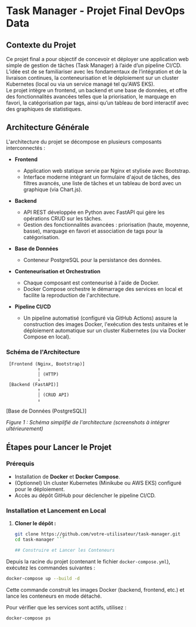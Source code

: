 # Task Manager - Projet Final DevOps Data

## Contexte du Projet
Ce projet final a pour objectif de concevoir et déployer une application web simple de gestion de tâches (Task Manager) à l’aide d’un pipeline CI/CD.  
L’idée est de se familiariser avec les fondamentaux de l’intégration et de la livraison continues, la conteneurisation et le déploiement sur un cluster Kubernetes (local ou via un service managé tel qu'AWS EKS).  
Le projet intègre un frontend, un backend et une base de données, et offre des fonctionnalités avancées telles que la priorisation, le marquage en favori, la catégorisation par tags, ainsi qu’un tableau de bord interactif avec des graphiques de statistiques.

## Architecture Générale
L'architecture du projet se décompose en plusieurs composants interconnectés :

- **Frontend**  
  - Application web statique servie par Nginx et stylisée avec Bootstrap.  
  - Interface moderne intégrant un formulaire d'ajout de tâches, des filtres avancés, une liste de tâches et un tableau de bord avec un graphique (via Chart.js).

- **Backend**  
  - API REST développée en Python avec FastAPI qui gère les opérations CRUD sur les tâches.  
  - Gestion des fonctionnalités avancées : priorisation (haute, moyenne, basse), marquage en favori et association de tags pour la catégorisation.

- **Base de Données**  
  - Conteneur PostgreSQL pour la persistance des données.

- **Conteneurisation et Orchestration**  
  - Chaque composant est conteneurisé à l'aide de Docker.  
  - Docker Compose orchestre le démarrage des services en local et facilite la reproduction de l'architecture.

- **Pipeline CI/CD**  
  - Un pipeline automatisé (configuré via GitHub Actions) assure la construction des images Docker, l'exécution des tests unitaires et le déploiement automatique sur un cluster Kubernetes (ou via Docker Compose en local).

### Schéma de l'Architecture

     [Frontend (Nginx, Bootstrap)]
                ↑
                │ (HTTP)
                ↓
     [Backend (FastAPI)]
                ↑
                │ (CRUD API)
                ↓
  [Base de Données (PostgreSQL)]


*Figure 1 : Schéma simplifié de l'architecture (screenshots à intégrer ultérieurement)*

## Étapes pour Lancer le Projet

### Prérequis
- Installation de **Docker** et **Docker Compose**.
- (Optionnel) Un cluster Kubernetes (Minikube ou AWS EKS) configuré pour le déploiement.
- Accès au dépôt GitHub pour déclencher le pipeline CI/CD.

### Installation et Lancement en Local
1. **Cloner le dépôt :**
   ```bash
   git clone https://github.com/votre-utilisateur/task-manager.git
   cd task-manager ```

   ## Construire et Lancer les Conteneurs

Depuis la racine du projet (contenant le fichier `docker-compose.yml`), exécutez les commandes suivantes :

```bash
docker-compose up --build -d
 ```

Cette commande construit les images Docker (backend, frontend, etc.) et lance les conteneurs en mode détaché.

Pour vérifier que les services sont actifs, utilisez :

```bash
docker-compose ps
 ```